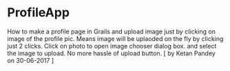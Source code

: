 # ProfileApp
How to make a profile page in Grails and upload image just by clicking on image of the profile pic. 
Means image will be uplaoded on the fly by clicking just 2 clicks. 
Click on photo to open image chooser dialog box. and select the image to upload. 
No more hassle of upload button. 
[ by Ketan Pandey  on 30-06-2017 ]
